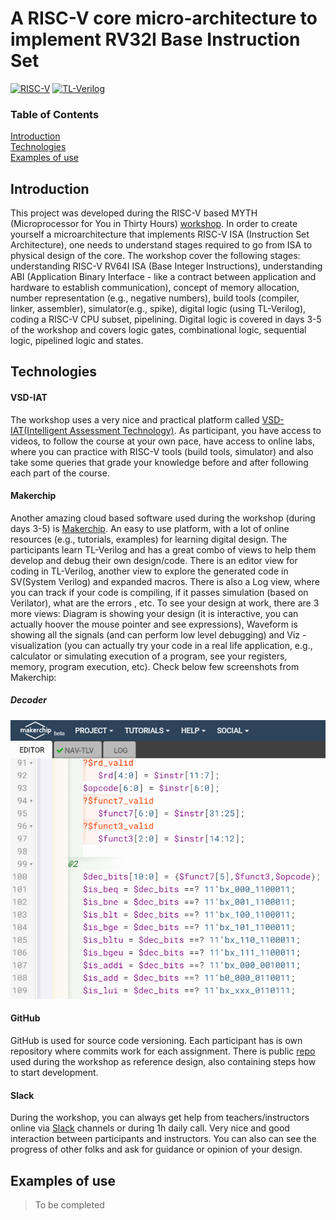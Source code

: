 # A RISC-V core micro-architecture to implement RV32I Base Instruction Set

[![](https://img.shields.io/badge/-RISC--V-red "RISC-V")](https://riscv.org/) [![](https://img.shields.io/badge/-TL--Verilog-blue "TL-Verilog")](https://tl-x.org/)
### Table of Contents  
[Introduction](#headers)  
[Technologies](#technologies)  
[Examples of use](#examples)


## Introduction
This project was developed during the RISC-V based MYTH (Microprocessor for You in Thirty Hours) [workshop](https://www.vlsisystemdesign.com/riscv-based-myth/). In order to create yourself a microarchitecture that implements RISC-V ISA (Instruction Set Architecture), one needs to understand stages required to go from ISA to physical design of the core. The workshop cover the following stages: understanding RISC-V RV64I ISA (Base Integer Instructions), understanding ABI (Application Binary Interface - like a contract between application and hardware to establish communication), concept of memory allocation, number representation (e.g., negative numbers), build tools (compiler, linker, assembler), simulator(e.g., spike), digital logic (using TL-Verilog), coding a RISC-V CPU subset, pipelining. Digital logic is covered in days 3-5 of the workshop and covers logic gates, combinational logic, sequential logic, pipelined logic and states.
## Technologies
#### VSD-IAT
The workshop uses a very nice and practical platform called [VSD-IAT(Intelligent Assessment Technology)](https://vsdiat.jnaapti.io/). As participant, you have access to videos, to follow the course at your own pace, have access to online labs, where you can practice with RISC-V tools (build tools, simulator) and also take some queries that grade your knowledge before and after following each part of the course.
#### Makerchip
Another amazing cloud based software used during the workshop (during days 3-5) is [Makerchip](http://makerchip.com/). An easy to use platform, with a lot of online resources (e.g., tutorials, examples) for learning digital design. The participants learn TL-Verilog and has a great combo of views to help them develop and debug their own design/code. There is an editor view for coding in TL-Verilog, another view to explore the generated code in SV(System Verilog) and expanded macros. There is also a Log view, where you can track if your code is compiling, if it passes simulation (based on Verilator), what are the errors , etc. To see your design at work, there are 3 more views: Diagram is showing your design (it is interactive, you can actually hoover the mouse pointer and see expressions), Waveform is showing all the signals (and can perform low level debugging) and Viz - visualization (you can actually try your code in a real life application, e.g., calculator or simulating execution of a program, see your registers, memory, program execution, etc). Check below few screenshots from Makerchip:
##### Decoder
![alt text](https://github.com/RISCV-MYTH-WORKSHOP/riscv_myth_workshop_dec20-razvanionescu-77/blob/master/images/Decoder_Code_Makerchip.PNG "Decoder")
#### GitHub
GitHub is used for source code versioning. Each participant has is own repository where commits work for each assignment. There is public [repo](https://github.com/stevehoover/RISC-V_MYTH_Workshop) used during the workshop as reference design, also containing steps how to start development.
#### Slack
During the workshop, you can always get help from teachers/instructors online via [Slack](risc-vmythworkshop.slack.com) channels or during 1h daily call. Very nice and good interaction between participants and instructors. You can also can see the progress of other folks and ask for guidance or opinion of your design. 
## Examples of use
> To be completed
